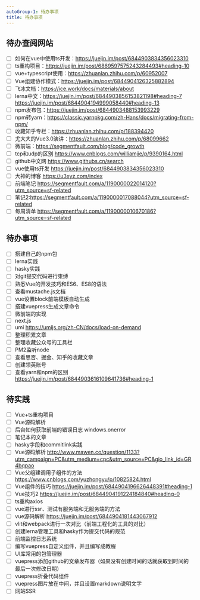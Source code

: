 ```yaml
---
autoGroup-1: 待办事项
title: 待办事项
---
```


## 待办查阅网站
- [ ] 如何在vue中使用ts开发：https://juejin.im/post/6844903834356023310
- [ ] ts重构项目：https://juejin.im/post/6869597575243284493#heading-10
- [ ] vue+typescript使用：https://zhuanlan.zhihu.com/p/60952007
- [ ] Vue组建协作模式：https://juejin.im/post/6844904126325882894
- [ ] 飞冰文档：https://ice.work/docs/materials/about
- [ ] lerna中文：https://juejin.im/post/6844903856153821198#heading-7
https://juejin.im/post/6844904194999058440#heading-13
- [ ] npm发布包：https://juejin.im/post/6844903488153993229
- [ ] npm转yarn：https://classic.yarnpkg.com/zh-Hans/docs/migrating-from-npm/
- [ ] 收藏知乎专栏：https://zhuanlan.zhihu.com/p/188394420
- [ ] 尤大大的Vue3.0演讲：https://zhuanlan.zhihu.com/p/68099662
- [ ] 微前端：https://segmentfault.com/blog/code_growth
- [ ] tcp和udp的区别 https://www.cnblogs.com/williamjie/p/9390164.html
- [ ] github中文网 https://www.githubs.cn/search
- [ ] vue使用ts开发 https://juejin.im/post/6844903834356023310
- [ ] 大神的博客 https://u3xyz.com/index
- [ ] 前端笔记 https://segmentfault.com/a/1190000022014120?utm_source=sf-related
- [ ] 笔记2:https://segmentfault.com/a/1190000017088044?utm_source=sf-related
- [ ] 每周清单 https://segmentfault.com/a/1190000010670186?utm_source=sf-related

## 待办事项

- [ ] 搭建自己的npm包
- [ ] lerna实践
- [ ] hasky实践
- [ ] 对git提交代码进行束缚
- [ ] 熟悉Vue的开发技巧和ES6、ES8的语法
- [ ] 查看mustache.js文档
- [ ] vue设置block前端模板自动生成
- [ ] 搭建vuepress生成文章命令
- [ ] 微前端的实现
- [ ] next.js
- [ ] umi https://umijs.org/zh-CN/docs/load-on-demand
- [ ] 整理积累文章
- [ ] 整理收藏公众号的工具栏
- [ ] PM2监听node
- [ ] 查看思否、掘金、知乎的收藏文章
- [ ] 创建领英账号
- [ ] 查看yarn和npm的区别 https://juejin.im/post/6844903616109641736#heading-1

## 待实践
- [ ] Vue+ts重构项目
- [ ] Vue源码解析
- [ ] 后台如何获取前端的错误日志 windows.onerror
- [ ] 笔记本的文章
- [ ] hasky字段和commitlink实践
- [ ] Vue源码解析 http://www.mawen.co/question/1133?utm_campaign=PC&utm_medium=cpc&utm_source=PC&gio_link_id=GR4bqpao
- [ ] Vue父组建调用子组件的方法 https://www.cnblogs.com/yuzhongyu/p/10825824.html
- [ ] Vue组件的技巧 https://juejin.im/post/6844904196626448391#heading-1
- [ ] Vue技巧2 https://juejin.im/post/6844904191224184840#heading-0
- [ ] ts重构axios
- [ ] vue进行ssr、测试有服务端和无服务端的方法
- [ ] vue源码解析 https://juejin.im/post/6844904181443067912
- [ ] vlit和webpack进行一次对比（前端工程化的工具的对比）
- [ ] 创建lerna管理工具和hasky作为提交代码的规范
- [ ] 前端监控日志系统
- [ ] 编写vuepress自定义组件，并且编写成教程
- [ ] UI库常用的包管理器
- [ ] vuepress添加github的文章发布器（如果没有创建时间的话就获取到时间的最后一次修改日期）
- [ ] vuepress折叠代码组件
- [ ] vuepress图片放在中间，并且设置markdown说明文字
- [ ] 网站SSR